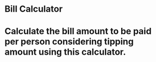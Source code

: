 # Bill Calculator
# Calculate the bill amount to be paid per person considering tipping amount using this calculator.
